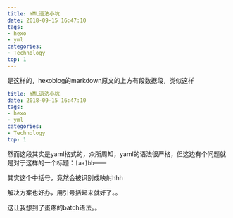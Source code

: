 ```yaml
---
title: YML语法小坑
date: 2018-09-15 16:47:10
tags: 
- hexo
- yml
categories:
- Technology
top: 1
---
```


是这样的，hexoblog的markdown原文的上方有段数据段，类似这样

```yaml
title: YML语法小坑
date: 2018-09-15 16:47:10
tags: 
- hexo
- yml
categories:
- Technology
top: 1
```

然而这段其实是yaml格式的，众所周知，yaml的语法很严格，但这边有个问题就是对于这样的一个标题：`[aa]bb`——

其实这个中括号，竟然会被识别成映射hhh

解决方案也好办，用引号括起来就好了。。

这让我想到了蛋疼的batch语法。。
